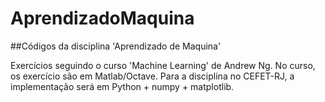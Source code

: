 # AprendizadoMaquina
##Códigos da disciplina 'Aprendizado de Maquina'

Exercícios seguindo o curso 'Machine Learning' de Andrew Ng. No curso, os exercício são em Matlab/Octave. Para a disciplina no CEFET-RJ, a implementação será em Python + numpy + matplotlib.

